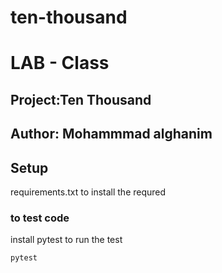 # ten-thousand
# LAB - Class 
## Project:Ten Thousand
## Author: Mohammmad alghanim

## Setup
requirements.txt to install the requred


### to test code 
install pytest to run the test
 ```
 pytest
 ```